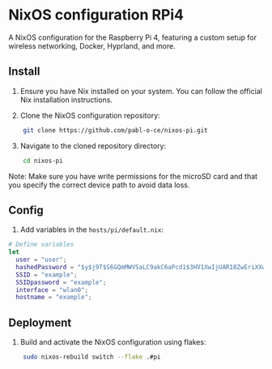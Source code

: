 # NixOS configuration RPi4
A NixOS configuration for the Raspberry Pi 4, featuring a custom setup for wireless networking, Docker, Hyprland, and more.

## Install

1. Ensure you have Nix installed on your system. You can follow the official Nix installation instructions.

2. Clone the NixOS configuration repository:
```sh
    git clone https://github.com/pabl-o-ce/nixos-pi.git
```
3. Navigate to the cloned repository directory:
```sh
    cd nixos-pi
```

Note: Make sure you have write permissions for the microSD card and that you specify the correct device path to avoid data loss.

## Config

1. Add variables in the `hosts/pi/default.nix`:
```nix
# Define variables
let
  user = "user";
  hashedPassword = "$y$j9T$S6GQmMWVSaLC9akC6aPcd1$3HV1XwIjUAR18ZwEriXXw3MRu/PUHld7lAFRsY1R.KA";
  SSID = "example";
  SSIDpassword = "example";
  interface = "wlan0";
  hostname = "example";
```

## Deployment

1. Build and activate the NixOS configuration using flakes:
```sh
    sudo nixos-rebuild switch --flake .#pi
```
